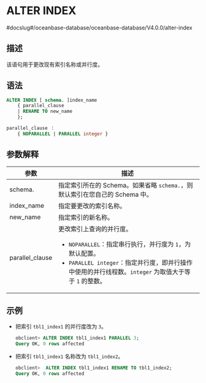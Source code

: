 ALTER INDEX 
================================
#docslug#/oceanbase-database/oceanbase-database/V4.0.0/alter-index


描述 
-----------------------

该语句用于更改现有索引名称或并行度。

语法 
-----------------------

```sql
ALTER INDEX [ schema. ]index_name
    { parallel_clause
    | RENAME TO new_name
    };

parallel_clause ：
    { NOPARALLEL | PARALLEL integer }
```



参数解释 
-------------------------



|       参数        |                                                                                                               描述                                                                                                                |
|-----------------|---------------------------------------------------------------------------------------------------------------------------------------------------------------------------------------------------------------------------------|
| schema.         | 指定索引所在的 Schema。如果省略 `schema.`，则默认索引在您自己的 Schema 中。                                                                                                                                                                              |
| index_name      | 指定要更改的索引名称。                                                                                                                                                                                                                     |
| new_name        | 指定索引的新名称。                                                                                                                                                                                                                       |
| parallel_clause | 更改索引上查询的并行度。 <ul><li> `NOPARALLEL`：指定串行执行，并行度为 `1`，为默认配置。   </li><li> `PARALLEL integer`：指定并行度，即并行操作中使用的并行线程数。`integer` 为取值大于等于 `1` 的整数。</li></ul>    |



示例 
-----------------------

* 把索引 `tbl1_index1` 的并行度改为 `3`。

  ```sql
  obclient> ALTER INDEX tbl1_index1 PARALLEL 3;
  Query OK, 0 rows affected
  ```

  

* 把索引 `tbl1_index1` 名称改为 `tbl1_index2`。

  ```sql
  obclient>  ALTER INDEX tbl1_index1 RENAME TO tbl1_index2;
  Query OK, 0 rows affected
  ```

  



